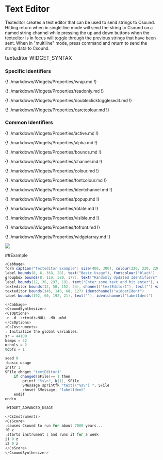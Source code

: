 # Text Editor

Texteditor creates a text editor that can be used to send strings to Csound. Hitting return when in single line mode will send the string to Csound on a named string channel while pressing the up and down buttons when the texteditor is in focus will toggle through the previous strings that have been sent. When in "multiline" mode, press command and return to send the string data to Csound. 

<big></pre>
texteditor WIDGET_SYNTAX
</pre></big>

### Specific Identifiers

{! ./markdown/Widgets/Properties/wrap.md !} 

{! ./markdown/Widgets/Properties/readonly.md !} 

{! ./markdown/Widgets/Properties/doubleclicktogglesedit.md !} 

{! ./markdown/Widgets/Properties/caretcolour.md !} 

### Common Identifiers

{! ./markdown/Widgets/Properties/active.md !} 

{! ./markdown/Widgets/Properties/alpha.md !} 

{! ./markdown/Widgets/Properties/bounds.md !} 
 
{! ./markdown/Widgets/Properties/channel.md !} 

{! ./markdown/Widgets/Properties/colour.md !} 

{! ./markdown/Widgets/Properties/fontcolour.md !}   

{! ./markdown/Widgets/Properties/identchannel.md !} 

{! ./markdown/Widgets/Properties/popup.md !} 

{! ./markdown/Widgets/Properties/rotate.md !} 

{! ./markdown/Widgets/Properties/visible.md !} 

{! ./markdown/Widgets/Properties/tofront.md !} 

{! ./markdown/Widgets/Properties/widgetarray.md !}  

<!--(End of identifiers)/-->

![](../images/texteditor.gif)

##Example
<!--(Widget Example)/-->
```csharp
<Cabbage>
form caption("Texteditor Example") size(400, 300), colour(220, 220, 220), pluginID("def1")
label bounds(8, 6, 368, 20), text("Basic Usage"), fontcolour("black")
groupbox bounds(8, 110, 380, 177), text("Randomly Updated Identifiers")
label bounds(12, 36, 297, 19), text("Enter some text and hit enter"), align("left") fontcolour(84, 83, 83, 255)
texteditor bounds(12, 58, 152, 24), channel("textEditor1"), text("") value(0) file("/Users/walshr/sourcecode/cabbage/Examples/Widgets/Sliders.csd")
texteditor bounds(146, 140, 68, 127) identchannel("widgetIdent")
label bounds(192, 60, 192, 21), text(""), identchannel("labelIdent")

</Cabbage>
<CsoundSynthesizer>
<CsOptions>
-n -d -+rtmidi=NULL -M0 -m0d 
</CsOptions>
<CsInstruments>
; Initialize the global variables. 
sr = 44100
ksmps = 32
nchnls = 2
0dbfs = 1

seed 0 
;basic usage
instr 1
SFile chnget "textEditor1" 
    if changed(SFile)== 1 then
        printf "%s\n", k(1), SFile
        SMessage sprintfk "text(\"%s\") ", SFile
        chnset SMessage, "labelIdent"
    endif
endin

;WIDGET_ADVANCED_USAGE

</CsInstruments>
<CsScore>
;causes Csound to run for about 7000 years...
f0 z
;starts instrument 1 and runs it for a week
i1 0 z
i2 0 z
</CsScore>
</CsoundSynthesizer>
```
<!--End Widget Example)/-->
